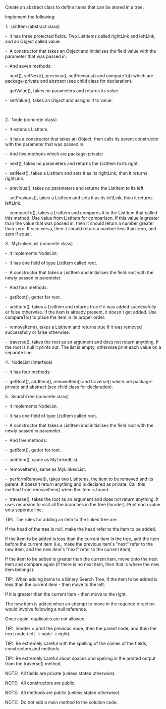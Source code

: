 Create an abstract class to define items that can be stored in a tree.

Implement the following:

1.  ListItem (abstract class)

-  It has three protected fields. Two ListItems called rightLink and leftLink, and an Object called value.

-  A constructor that takes an Object and initialises the field value with the parameter that was passed in.

-  And seven methods:

-  next(), setNext(), previous(), setPrevious() and compareTo() which are package-private and abstract (see child class for declaration).

-  getValue(), takes no parameters and returns its value.

-  setValue(), takes an Object and assigns it to value.

        

2.  Node (concrete class)

-  It extends ListItem.

-  It has a constructor that takes an Object, then calls its parent constructor with the parameter that was passed in.

-  And five methods which are package-private:

-  next(), takes no parameters and returns the ListItem to its right.

-  setNext(), takes a ListItem and sets it as its rightLink, then it returns rightLink.

-  previous(), takes no parameters and returns the ListItem to its left.

-  setPrevious(), takes a ListItem and sets it as its leftLink, then it returns leftLink.

-  compareTo(), takes a ListItem and compares it to the ListItem that called this method. Use value from ListItem for comparison. If this value is greater than the value that was passed in, then it should return a number greater than zero. If vice versa, then it should return a number less than zero, and zero if equal.

3.  MyLinkedList (concrete class)

-  It implements NodeList.

-  It has one field of type ListItem called root.

-  A constructor that takes a ListItem and initialises the field root with the newly passed in parameter.

-  And four methods:

-  getRoot(), getter for root.

-  addItem(), takes a ListItem and returns true if it was added successfully or false otherwise. If the item is already present, it doesn't get added. Use compareTo() to place the item in its proper order.

-  removeItem(), takes a ListItem and returns true if it was removed successfully or false otherwise.

-  traverse(), takes the root as an argument and does not return anything. If the root is null it prints out: The list is empty, otherwise print each value on a separate line.

4.  NodeList (interface)

-  It has four methods:

-  getRoot(), addItem(), removeItem() and traverse() which are package-private and abstract (see child class for declaration).

5.  SearchTree (concrete class)

-  It implements NodeList.

-  It has one field of type ListItem called root.

-  A constructor that takes a ListItem and initialises the field root with the newly passed in parameter.

-  And five methods:

-  getRoot(), getter for root.

-  addItem(), same as MyLinkedList.

-  removeItem(), same as MyLinkedList.

-  performRemoval(), takes two ListItems, the item to be removed and its parent. It doesn't return anything and is declared as private. Call this method from removeItem() when the item is found.

-  traverse(), takes the root as an argument and does not return anything. It uses recursion to visit all the branches in the tree (Inorder). Print each value on a seperate line.

TIP:  The rules for adding an item to the linked tree are:

If the head of the tree is null, make the head refer to the item to be added.

If the item to be added is less than the current item in the tree, add the item before the current item (i.e., make the previous item's "next" refer to the new item, and the new item's "next" refer to the current item).

If the item to be added is greater than the current item, move onto the next item and compare again (if there is no next item, then that is where the new item belongs).

TIP:  When adding items to a Binary Search Tree, if the item to be added is less than the current item - then move to the left.

If it is greater than the current item - then move to the right.

The new item is added when an attempt to move in the required direction would involve following a null reference.

Once again, duplicates are not allowed.

TIP:  Inorder = print the previous node, then the parent node, and then the next node (left -> node -> right).

TIP:  Be extremely careful with the spelling of the names of the fields, constructors and methods.

TIP:  Be extremely careful about spaces and spelling in the printed output from the traverse() method.

NOTE:  All fields are private (unless stated otherwise).

NOTE:  All constructors are public.

NOTE:  All methods are public (unless stated otherwise).

NOTE:  Do not add a main method to the solution code.